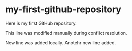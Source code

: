 # my-first-github-repository
Here is my first GitHub repository.

This line was modified manually during conflict resolution.

New line was added locally.
Anotehr new line added.